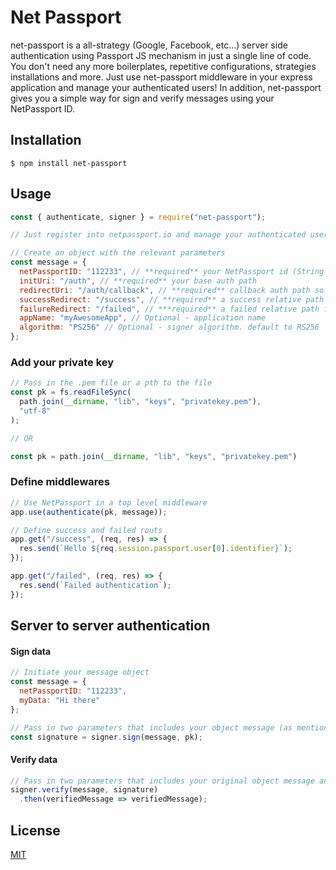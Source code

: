 # Net Passport

net-passport is a all-strategy (Google, Facebook, etc...) server side authentication using Passport JS mechanism in just a single line of code.
You don't need any more boilerplates, repetitive configurations, strategies installations and more.
Just use net-passport middleware in your express application and manage your authenticated users!
In addition, net-passport gives you a simple way for sign and verify messages using your NetPassport ID.

## Installation

```
$ npm install net-passport
```

## Usage

```javascript
const { authenticate, signer } = require("net-passport");

// Just register into netpassport.io and manage your authenticated users for free.

// Create an object with the relevant parameters
const message = {
  netPassportID: "112233", // **required** your NetPassport id (String type must be provided)
  initUri: "/auth", // **required** your base auth path
  redirectUri: "/auth/callback", // **required** callback auth path so NetPassport could recieve authentication callback
  successRedirect: "/success", // **required** a success relative path in case user authenticated successfully
  failureRedirect: "/failed", // ***required** a failed relative path for failed authentication
  appName: "myAwesomeApp", // Optional - application name
  algorithm: "PS256" // Optional - signer algorithm. default to RS256
};

```

### Add your private key

```javascript
// Pass in the .pem file or a pth to the file
const pk = fs.readFileSync(
  path.join(__dirname, "lib", "keys", "privatekey.pem"),
  "utf-8"
);

// OR

const pk = path.join(__dirname, "lib", "keys", "privatekey.pem")
```


### Define middlewares

```javascript
// Use NetPassport in a top level middleware
app.use(authenticate(pk, message));

// Define success and failed routs
app.get("/success", (req, res) => {
  res.send(`Hello ${req.session.passport.user[0].identifier}`);
});

app.get("/failed", (req, res) => {
  res.send(`Failed authentication`);
});
```

## Server to server authentication

#### Sign data

```javascript
// Initiate your message object
const message = {
  netPassportID: "112233",
  myData: "Hi there"
};

// Pass in two parameters that includes your object message (as mentioned above) and a private key or path to your private key
const signature = signer.sign(message, pk);
```

#### Verify data

```javascript
// Pass in two parameters that includes your original object message and the hashed signature of the message
signer.verify(message, signature)
  .then(verifiedMessage => verifiedMessage);
```

## License

[MIT](https://choosealicense.com/licenses/mit/)
